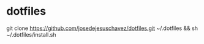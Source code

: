 # dotfiles
git clone https://github.com/josedejesuschavez/dotfiles.git ~/.dotfiles && sh ~/.dotfiles/install.sh
